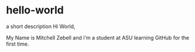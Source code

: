 # hello-world
a short description
Hi World,

My Name is Mitchell Zebell and i'm a student at ASU learning GitHub for the first time. 
